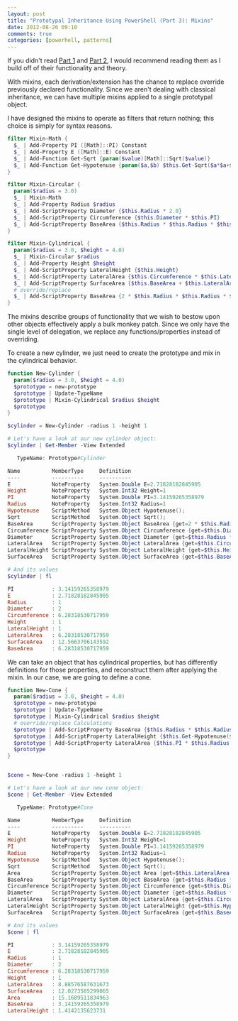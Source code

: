 ```yaml
---
layout: post
title: "Prototypal Inheritance Using PowerShell (Part 3): Mixins"
date: 2012-08-26 09:10
comments: true
categories: [powerhell, patterns]
---
```

If you didn't read [Part 1][] and [Part 2][], I would recommend reading them as I build off of their functionality and theory.

With mixins, each derivation/extension has the chance to replace override previously declared functionality. Since we aren't dealing with classical inheritance, we can have multiple mixins applied to a single prototypal object.

I have designed the mixins to operate as filters that return nothing; this choice is simply for syntax reasons. 

``` ps1
filter Mixin-Math {
  $_ | Add-Property PI ([Math]::PI) Constant
  $_ | Add-Property E ([Math]::E) Constant
  $_ | Add-Function Get-Sqrt {param($value)[Math]::Sqrt($value)}
  $_ | Add-Function Get-Hypotenuse {param($a,$b) $this.Get-Sqrt($a*$a+$b*$b)}
}

filter Mixin-Circular {
  param($radius = 3.0)
  $_ | Mixin-Math
  $_ | Add-Property Radius $radius
  $_ | Add-ScriptProperty Diameter {$this.Radius * 2.0}
  $_ | Add-ScriptProperty Circumference {$this.Diameter * $this.PI}
  $_ | Add-ScriptProperty BaseArea {$this.Radius * $this.Radius * $this.PI}
}

filter Mixin-Cylindrical {
  param($radius = 3.0, $height = 4.0)
  $_ | Mixin-Circular $radius
  $_ | Add-Property Height $height
  $_ | Add-ScriptProperty LateralHeight {$this.Height}
  $_ | Add-ScriptProperty LateralArea {$this.Circumference * $this.LateralHeight}
  $_ | Add-ScriptProperty SurfaceArea {$this.BaseArea + $this.LateralArea}
  # override/replace
  $_ | Add-ScriptProperty BaseArea {2 * $this.Radius * $this.Radius * $this.PI}
}
```

The mixins describe groups of functionality that we wish to bestow upon other objects effectively apply a bulk monkey patch. Since we only have the single level of delegation, we replace any functions/properties instead of overriding.

To create a new cylinder, we just need to create the prototype and mix in the cylindrical behavior.

``` ps1
function New-Cylinder {
  param($radius = 3.0, $height = 4.0)
  $prototype = new-prototype
  $prototype | Update-TypeName
  $prototype | Mixin-Cylindrical $radius $height
  $prototype
}

$cylinder = New-Cylinder -radius 1 -height 1

# Let's have a look at our new cylinder object:
$cylinder | Get-Member -View Extended

   TypeName: Prototype#Cylinder

Name          MemberType     Definition
----          ----------     ----------
E             NoteProperty   System.Double E=2.71828182845905
Height        NoteProperty   System.Int32 Height=1
PI            NoteProperty   System.Double PI=3.14159265358979
Radius        NoteProperty   System.Int32 Radius=1
Hypotenuse    ScriptMethod   System.Object Hypotenuse();
Sqrt          ScriptMethod   System.Object Sqrt();
BaseArea      ScriptProperty System.Object BaseArea {get=2 * $this.Radius * $this.Radius * $this.PI;}
Circumference ScriptProperty System.Object Circumference {get=$this.Diameter * $this.PI;}
Diameter      ScriptProperty System.Object Diameter {get=$this.Radius * 2.0;}
LateralArea   ScriptProperty System.Object LateralArea {get=$this.Circumference * $this.LateralHeight;}
LateralHeight ScriptProperty System.Object LateralHeight {get=$this.Height;}
SurfaceArea   ScriptProperty System.Object SurfaceArea {get=$this.BaseArea + $this.LateralArea;}

# And its values
$cylinder | fl

PI            : 3.14159265358979
E             : 2.71828182845905
Radius        : 1
Diameter      : 2
Circumference : 6.28318530717959
Height        : 1
LateralHeight : 1
LateralArea   : 6.28318530717959
SurfaceArea   : 12.5663706143592
BaseArea      : 6.28318530717959
```

We can take an object that has cylindrical properties, but has differently definitions for those properties, and reconstruct them after applying the mixin. In our case, we are going to define a cone.

``` ps1
function New-Cone {
  param($radius = 3.0, $height = 4.0)
  $prototype = new-prototype
  $prototype | Update-TypeName
  $prototype | Mixin-Cylindrical $radius $height
  # override/replace Calculations
  $prototype | Add-ScriptProperty BaseArea {$this.Radius * $this.Radius * $this.PI}
  $prototype | Add-ScriptProperty LateralHeight {$this.Get-Hypotenuse($this.Radius, $this.Height)}
  $prototype | Add-ScriptProperty LateralArea {$this.PI * $this.Radius * $this.LateralHeight}
  $prototype
}


$cone = New-Cone -radius 1 -height 1

# Let's have a look at our new cone object:
$cone | Get-Member -View Extended

   TypeName: Prototype#Cone

Name          MemberType     Definition
----          ----------     ----------
E             NoteProperty   System.Double E=2.71828182845905
Height        NoteProperty   System.Int32 Height=1
PI            NoteProperty   System.Double PI=3.14159265358979
Radius        NoteProperty   System.Int32 Radius=1
Hypotenuse    ScriptMethod   System.Object Hypotenuse();
Sqrt          ScriptMethod   System.Object Sqrt();
Area          ScriptProperty System.Object Area {get=$this.LateralArea + 2.0 * $this.Pi * $this.Radius * $this.Height;}
BaseArea      ScriptProperty System.Object BaseArea {get=$this.Radius * $this.Radius * $this.PI;}
Circumference ScriptProperty System.Object Circumference {get=$this.Diameter * $this.PI;}
Diameter      ScriptProperty System.Object Diameter {get=$this.Radius * 2.0;}
LateralArea   ScriptProperty System.Object LateralArea {get=$this.Circumference * $this.LateralHeight;}
LateralHeight ScriptProperty System.Object LateralHeight {get=$this.Hypotenuse($this.Radius, $this.Height);}
SurfaceArea   ScriptProperty System.Object SurfaceArea {get=$this.BaseArea + $this.LateralArea;}

# And its values
$cone | fl

PI            : 3.14159265358979
E             : 2.71828182845905
Radius        : 1
Diameter      : 2
Circumference : 6.28318530717959
Height        : 1
LateralArea   : 8.88576587631673
SurfaceArea   : 12.0273585299065
Area          : 15.1689511834963
BaseArea      : 3.14159265358979
LateralHeight : 1.4142135623731
```

  [Part 1]: /2012/08/prototypal-inheritance-using-powershell
  [Part 2]: /2012/08/prototypal-inheritance-using-powershell-part-two-scriptproperties